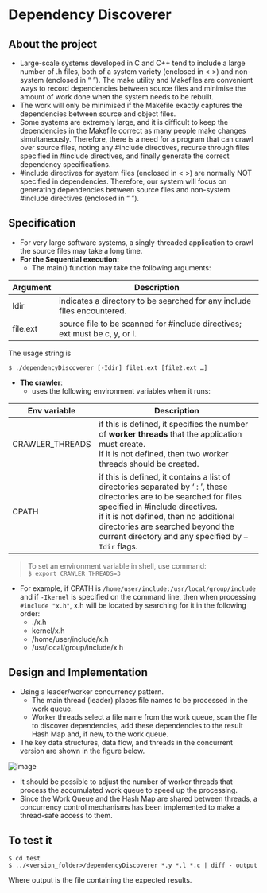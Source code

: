 # Dependency Discoverer

## About the project

- Large-scale systems developed in C and C++ tend to include a large number of .h files, both of a system variety (enclosed in < >) and non-system (enclosed in “ ”).  The make utility and Makefiles are convenient ways to record dependencies between source files and minimise the amount of work done when the system needs to be rebuilt.
- The work will only be minimised if the Makefile exactly captures the dependencies between source and object files.
- Some systems are extremely large, and it is difficult to keep the dependencies in the Makefile correct as many people make changes simultaneously.  Therefore, there is a need for a program that can crawl over source files, noting any #include directives, recurse through files specified in #include directives, and finally generate the correct dependency specifications.
- #include directives for system files (enclosed in < >) are normally NOT specified in dependencies.  Therefore, our system will focus on generating dependencies between source files and non-system #include directives (enclosed in “ ”).

## Specification

- For very large software systems, a singly-threaded application to crawl the source files may take a long time.
- **For the Sequential execution:**
  - The main() function may take the following arguments:

| Argument      | Description |
| -----------   | ----------- |
| Idir          | indicates a directory to be searched for any include files encountered.        |
| file.ext      | source file to be scanned for #include directives; ext must be c, y, or l.        |

The usage string is
```
$ ./dependencyDiscoverer [-Idir] file1.ext [file2.ext …]
```

- **The crawler**:
  -  uses the following environment variables when it runs:

| Env variable      | Description |
| -----------   | ----------- |
| CRAWLER_THREADS | if this is defined, it specifies the number of **worker threads** that the application must create. </br> if it is not defined, then two worker threads should be created. |
| CPATH | if this is defined, it contains a list of directories separated by ‘ : ’, these directories are to be searched for files specified in #include directives. </br> if it is not defined, then no additional directories are searched beyond the current directory and any specified by `–Idir` flags. |

> To set an environment variable in shell, use command: </br> `$ export CRAWLER_THREADS=3`

  - For example, if CPATH is `/home/user/include:/usr/local/group/include` and 
if `-Ikernel` is specified on the command line, then when processing
		`#include "x.h"`, x.h will be located by searching for it in the following order:
    - ./x.h
    - kernel/x.h
    - /home/user/include/x.h
    - /usr/local/group/include/x.h

## Design and Implementation

- Using a leader/worker concurrency pattern.
  - The main thread (leader) places file names to be processed in the work queue.
  - Worker threads select a file name from the work queue, scan the file to discover dependencies, add these dependencies to the result Hash Map and, if new, to the work queue.
- The key data structures, data flow, and threads in the concurrent version are shown in the figure below.

![image](https://user-images.githubusercontent.com/92950538/201767132-a717db1b-ceea-4e8f-a354-dc08e6a93342.png)


- It should be possible to adjust the number of worker threads that process the accumulated work queue to speed up the processing.
- Since the Work Queue and the Hash Map are shared between threads, a concurrency control mechanisms has been implemented to make a thread-safe access to them.

## To test it

```
$ cd test
$ ../<version_folder>/dependencyDiscoverer *.y *.l *.c | diff - output
```
Where output is the file containing the expected results.

